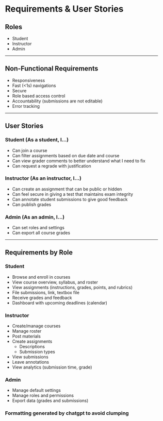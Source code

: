 # Requirements & User Stories

## Roles
- Student  
- Instructor  
- Admin  

---

## Non-Functional Requirements
- Responsiveness  
- Fast (<1s) navigations  
- Secure  
- Role based access control  
- Accountability (submissions are not editable)  
- Error tracking  

---

## User Stories

### Student (As a student, I…)
- Can join a course  
- Can filter assignments based on due date and course  
- Can view grader comments to better understand what I need to fix  
- Can request a regrade with justification  

### Instructor (As an instructor, I…)
- Can create an assignment that can be public or hidden  
- Can feel secure in giving a test that maintains exam integrity  
- Can annotate student submissions to give good feedback  
- Can publish grades  

### Admin (As an admin, I…)
- Can set roles and settings  
- Can export all course grades  

---

## Requirements by Role

### Student
- Browse and enroll in courses  
- View course overview, syllabus, and roster  
- View assignments (instructions, grades, points, and rubrics)  
- File submissions, link, textbox file  
- Receive grades and feedback  
- Dashboard with upcoming deadlines (calendar)  

### Instructor
- Create/manage courses  
- Manage roster  
- Post materials  
- Create assignments  
  - Descriptions  
  - Submission types  
- View submissions  
- Leave annotations  
- View analytics (submission time, grade)  

### Admin
- Manage default settings  
- Manage roles and permissions  
- Export data (grades and submissions)  


### Formatting generated by chatgpt to avoid clumping
